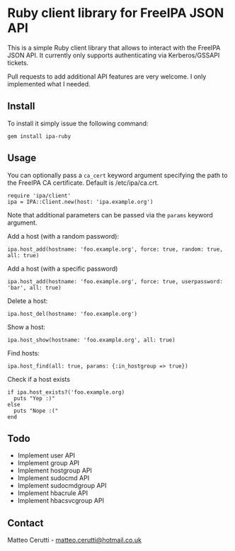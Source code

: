 # Ruby client library for FreeIPA JSON API
This is a simple Ruby client library that allows to interact with the FreeIPA JSON API. It currently only supports authenticating via
Kerberos/GSSAPI tickets.

Pull requests to add additional API features are very welcome. I only implemented what I needed.

## Install
To install it simply issue the following command:

```
gem install ipa-ruby
```

## Usage

You can optionally pass a `ca_cert` keyword argument specifying the path to the FreeIPA CA certificate. Default is /etc/ipa/ca.crt.
```
require 'ipa/client'
ipa = IPA::Client.new(host: 'ipa.example.org')
```

Note that additional parameters can be passed via the `params` keyword argument.

Add a host (with a random password):
```
ipa.host_add(hostname: 'foo.example.org', force: true, random: true, all: true)
```

Add a host (with a specific password)
```
ipa.host_add(hostname: 'foo.example.org', force: true, userpassword: 'bar', all: true)
```

Delete a host:
```
ipa.host_del(hostname: 'foo.example.org')
```

Show a host:
```
ipa.host_show(hostname: 'foo.example.org', all: true)
```

Find hosts:
```
ipa.host_find(all: true, params: {:in_hostgroup => true})
```

Check if a host exists
```
if ipa.host_exists?('foo.example.org)
  puts "Yep :)"
else
  puts "Nope :("
end
```

## Todo

* Implement user API
* Implement group API
* Implement hostgroup API
* Implement sudocmd API
* Implement sudocmdgroup API
* Implement hbacrule API
* Implement hbacsvcgroup API

## Contact
Matteo Cerutti - matteo.cerutti@hotmail.co.uk

